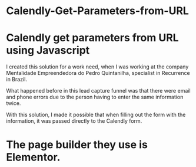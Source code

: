 # Calendly-Get-Parameters-from-URL
Calendly get parameters from URL using Javascript
===========
I created this solution for a work need, when I was working at the company Mentalidade Empreendedora do Pedro Quintanilha, specialist in Recurrence in Brazil.

What happened before in this lead capture funnel was that there were email and phone errors due to the person having to enter the same information twice.

With this solution, I made it possible that when filling out the form with the information, it was passed directly to the Calendly form.

The page builder they use is Elementor.
===========
